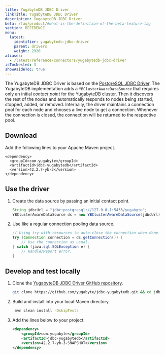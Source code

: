 ```yaml
---
title: YugabyteDB JDBC Driver
linkTitle: YugabyteDB JDBC Driver
description: YugabyteDB JDBC Driver
beta: /faq/product/#what-is-the-definition-of-the-beta-feature-tag
section: REFERENCE
menu:
  latest:
    identifier: yugabytedb-jdbc-driver
    parent: drivers
    weight: 2920
aliases:
  - /latest/reference/connectors/yugabytedb-jdbc-driver
isTocNested: 3
showAsideToc: true
---
```


The YugabyteDB JDBC Driver is based on the [PostgreSQL JDBC Driver](https://github.com/pgjdbc/pgjdbc). The YugabyteDB implementation adds a `YBClusterAwareDataSource` that requires only an initial _contact point_ for the YugabyteDB cluster. Then it discovers the rest of the nodes and automatically responds to nodes being started, stopped, added, or removed. Internally, the driver maintains a connection pool for each node and chooses a live node to get a connection. Whenever the connection is closed, the connection will be returned to the respective pool.

## Download

Add the following lines to your Apache Maven project.

```
<dependency>
  <groupId>com.yugabyte</groupId>
  <artifactId>jdbc-yugabytedb</artifactId>
  <version>42.2.7-yb-3</version>
</dependency>
```

## Use the driver

1. Create the data source by passing an initial contact point.

    ```java
    String jdbcUrl = "jdbc:postgresql://127.0.0.1:5433/yugabyte";
    YBClusterAwareDataSource ds = new YBClusterAwareDataSource(jdbcUrl);
    ```

2. Use like a regular connection pooling data source.

    ```java
    // Using try-with-resources to auto-close the connection when done.
    try (Connection connection = ds.getConnection()) {
        // Use the connection as usual.
    } catch (java.sql.SQLException e) {
        // Handle/Report error.
    }
    ```

## Develop and test locally

1. Clone the [YugabyteDB JDBC Driver GitHub repository](https://github.com/yugabyte/jdbc-yugabytedb).

    ```sh
    git clone https://github.com/yugabyte/jdbc-yugabytedb.git && cd jdbc-yugabytedb
    ```

2. Build and install into your local Maven directory.

    ```sh
     mvn clean install -DskipTests
    ```

3. Add the lines below to your project.

    ```xml
    <dependency>
        <groupId>com.yugabyte</groupId>
        <artifactId>jdbc-yugabytedb</artifactId>
        <version>42.2.7-yb-3-SNAPSHOT</version>
    </dependency>
    ```

